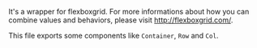 It's a wrapper for flexboxgrid. For more informations about how you can combine values and behaviors, please visit http://flexboxgrid.com/.

This file exports some components like `Container`, `Row` and `Col`.
